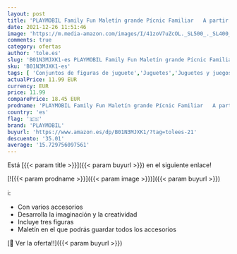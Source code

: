 ```yaml
---
layout: post
title: 'PLAYMOBIL Family Fun Maletín grande Pícnic Familiar   A partir de 4 años  9103 '
date: 2021-12-26 11:51:46
image: 'https://m.media-amazon.com/images/I/41zoV7uZcOL._SL500_._SL400_.jpg'
comments: true
category: ofertas
author: 'tole.es'
slug: 'B01N3MJXK1-es PLAYMOBIL Family Fun Maletín grande Pícnic Familiar A...'
sku: 'B01N3MJXK1-es'
tags: [ 'Conjuntos de figuras de juguete','Juguetes','Juguetes y juegos','Muñecos y figuras','playmobil', ]
actualPrice: 11.99 EUR
currency: EUR
price: 11.99
comparePrice: 18.45 EUR
prodname: 'PLAYMOBIL Family Fun Maletín grande Pícnic Familiar   A partir de 4 años  9103 '
country: 'es'
flag: '🇪🇸'
brand: 'PLAYMOBIL'
buyurl: 'https://www.amazon.es/dp/B01N3MJXK1/?tag=tolees-21'
descuento: '35.01'
average: '15.729756097561'
---
```


Está [{{< param title >}}]({{< param buyurl >}}) en el siguiente enlace!

[![{{< param prodname >}}]({{< param image >}})]({{< param buyurl >}})

ℹ️:

- Con varios accesorios
- Desarrolla la imaginación y la creatividad
- Incluye tres figuras
- Maletín en el que podrás guardar todos los accesorios

[🛒 Ver la oferta!!]({{< param buyurl >}})
